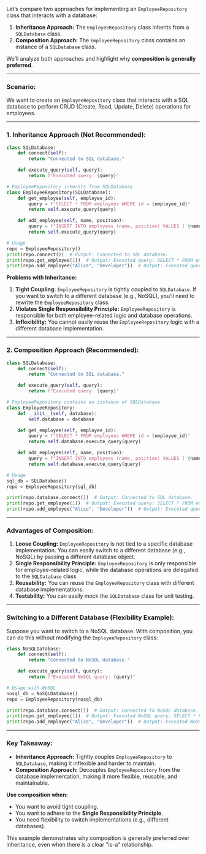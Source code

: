 Let’s compare two approaches for implementing an `EmployeeRepository` class that interacts with a database:

1. **Inheritance Approach:** The `EmployeeRepository` class inherits from a `SQLDatabase` class.
2. **Composition Approach:** The `EmployeeRepository` class contains an instance of a `SQLDatabase` class.

We’ll analyze both approaches and highlight why **composition is generally preferred**.

---

### **Scenario:**
We want to create an `EmployeeRepository` class that interacts with a SQL database to perform CRUD (Create, Read, Update, Delete) operations for employees.

---

### **1. Inheritance Approach (Not Recommended):**
```python
class SQLDatabase:
    def connect(self):
        return "Connected to SQL database."

    def execute_query(self, query):
        return f"Executed query: {query}"

# EmployeeRepository inherits from SQLDatabase
class EmployeeRepository(SQLDatabase):
    def get_employee(self, employee_id):
        query = f"SELECT * FROM employees WHERE id = {employee_id}"
        return self.execute_query(query)

    def add_employee(self, name, position):
        query = f"INSERT INTO employees (name, position) VALUES ('{name}', '{position}')"
        return self.execute_query(query)

# Usage
repo = EmployeeRepository()
print(repo.connect())  # Output: Connected to SQL database.
print(repo.get_employee(1))  # Output: Executed query: SELECT * FROM employees WHERE id = 1
print(repo.add_employee("Alice", "Developer"))  # Output: Executed query: INSERT INTO employees (name, position) VALUES ('Alice', 'Developer')
```

**Problems with Inheritance:**
1. **Tight Coupling:** `EmployeeRepository` is tightly coupled to `SQLDatabase`. If you want to switch to a different database (e.g., NoSQL), you’ll need to rewrite the `EmployeeRepository` class.
2. **Violates Single Responsibility Principle:** `EmployeeRepository` is responsible for both employee-related logic and database operations.
3. **Inflexibility:** You cannot easily reuse the `EmployeeRepository` logic with a different database implementation.

---

### **2. Composition Approach (Recommended):**
```python
class SQLDatabase:
    def connect(self):
        return "Connected to SQL database."

    def execute_query(self, query):
        return f"Executed query: {query}"

# EmployeeRepository contains an instance of SQLDatabase
class EmployeeRepository:
    def __init__(self, database):
        self.database = database

    def get_employee(self, employee_id):
        query = f"SELECT * FROM employees WHERE id = {employee_id}"
        return self.database.execute_query(query)

    def add_employee(self, name, position):
        query = f"INSERT INTO employees (name, position) VALUES ('{name}', '{position}')"
        return self.database.execute_query(query)

# Usage
sql_db = SQLDatabase()
repo = EmployeeRepository(sql_db)

print(repo.database.connect())  # Output: Connected to SQL database.
print(repo.get_employee(1))  # Output: Executed query: SELECT * FROM employees WHERE id = 1
print(repo.add_employee("Alice", "Developer"))  # Output: Executed query: INSERT INTO employees (name, position) VALUES ('Alice', 'Developer')
```

---

### **Advantages of Composition:**
1. **Loose Coupling:** `EmployeeRepository` is not tied to a specific database implementation. You can easily switch to a different database (e.g., NoSQL) by passing a different database object.
2. **Single Responsibility Principle:** `EmployeeRepository` is only responsible for employee-related logic, while the database operations are delegated to the `SQLDatabase` class.
3. **Reusability:** You can reuse the `EmployeeRepository` class with different database implementations.
4. **Testability:** You can easily mock the `SQLDatabase` class for unit testing.

---

### **Switching to a Different Database (Flexibility Example):**
Suppose you want to switch to a NoSQL database. With composition, you can do this without modifying the `EmployeeRepository` class:

```python
class NoSQLDatabase:
    def connect(self):
        return "Connected to NoSQL database."

    def execute_query(self, query):
        return f"Executed NoSQL query: {query}"

# Usage with NoSQL
nosql_db = NoSQLDatabase()
repo = EmployeeRepository(nosql_db)

print(repo.database.connect())  # Output: Connected to NoSQL database.
print(repo.get_employee(1))  # Output: Executed NoSQL query: SELECT * FROM employees WHERE id = 1
print(repo.add_employee("Alice", "Developer"))  # Output: Executed NoSQL query: INSERT INTO employees (name, position) VALUES ('Alice', 'Developer')
```

---

### **Key Takeaway:**
- **Inheritance Approach:** Tightly couples `EmployeeRepository` to `SQLDatabase`, making it inflexible and harder to maintain.
- **Composition Approach:** Decouples `EmployeeRepository` from the database implementation, making it more flexible, reusable, and maintainable.

**Use composition when:**
- You want to avoid tight coupling.
- You want to adhere to the **Single Responsibility Principle**.
- You need flexibility to switch implementations (e.g., different databases).

This example demonstrates why composition is generally preferred over inheritance, even when there is a clear "is-a" relationship.